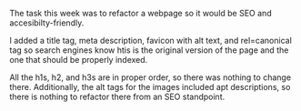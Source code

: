 The task this week was to refactor a webpage so it would be SEO and accesibilty-friendly. 

I added a title tag, meta description, favicon with alt text, and rel=canonical tag so search engines know htis is the original version of the page and the one that should be properly indexed. 

All the h1s, h2, and h3s are in proper order, so there was nothing to change there. Additionally, the alt tags for the images included apt descriptions, so there is nothing to refactor there from an SEO standpoint. 